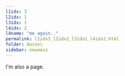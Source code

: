 ```yaml
---
l1idx: 3
l2idx: 1
l3idx: 1
l4idx: 2
l4name: "me again.."
permalink: l1idx3_l2idx1_l3idx1_l4idx2.html
folder: docos\
sidebar: newness
---
```


I'm also a page.